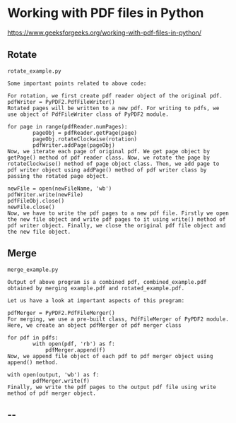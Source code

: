 # Working with PDF files in Python
https://www.geeksforgeeks.org/working-with-pdf-files-in-python/


## Rotate
    rotate_example.py

    Some important points related to above code:

    For rotation, we first create pdf reader object of the original pdf.
    pdfWriter = PyPDF2.PdfFileWriter()
    Rotated pages will be written to a new pdf. For writing to pdfs, we use object of PdfFileWriter class of PyPDF2 module.

    for page in range(pdfReader.numPages):
            pageObj = pdfReader.getPage(page)
            pageObj.rotateClockwise(rotation)
            pdfWriter.addPage(pageObj)
    Now, we iterate each page of original pdf. We get page object by getPage() method of pdf reader class. Now, we rotate the page by rotateClockwise() method of page object class. Then, we add page to pdf writer object using addPage() method of pdf writer class by passing the rotated page object.

    newFile = open(newFileName, 'wb')
    pdfWriter.write(newFile)
    pdfFileObj.close()
    newFile.close()
    Now, we have to write the pdf pages to a new pdf file. Firstly we open the new file object and write pdf pages to it using write() method of pdf writer object. Finally, we close the original pdf file object and the new file object.
## Merge
    merge_example.py

    Output of above program is a combined pdf, combined_example.pdf obtained by merging example.pdf and rotated_example.pdf.

    Let us have a look at important aspects of this program:

    pdfMerger = PyPDF2.PdfFileMerger()
    For merging, we use a pre-built class, PdfFileMerger of PyPDF2 module.
    Here, we create an object pdfMerger of pdf merger class

    for pdf in pdfs:
            with open(pdf, 'rb') as f:
                pdfMerger.append(f)
    Now, we append file object of each pdf to pdf merger object using append() method.

    with open(output, 'wb') as f:
            pdfMerger.write(f)
    Finally, we write the pdf pages to the output pdf file using write method of pdf merger object.
## --